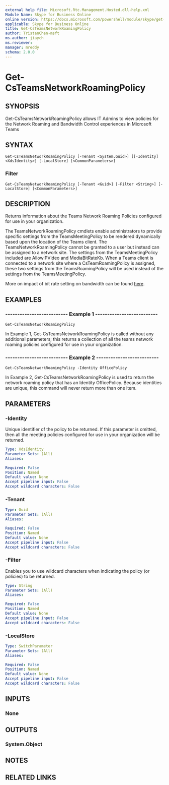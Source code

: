 ```yaml
---
external help file: Microsoft.Rtc.Management.Hosted.dll-help.xml
Module Name: Skype for Business Online
online version: https://docs.microsoft.com/powershell/module/skype/get-csteamsnetworkroamingpolicy
applicable: Skype for Business Online
title: Get-CsTeamsNetworkRoamingPolicy
author: TristanChen-msft
ms.author: jiaych
ms.reviewer: 
manager: mreddy
schema: 2.0.0
---
```


# Get-CsTeamsNetworkRoamingPolicy

## SYNOPSIS

Get-CsTeamsNetworkRoamingPolicy allows IT Admins to view policies for the Network Roaming and Bandwidth Control experiences in Microsoft Teams 

## SYNTAX

```
Get-CsTeamsNetworkRoamingPolicy [-Tenant <System.Guid>] [[-Identity] <XdsIdentity>] [-LocalStore] [<CommonParameters>]
```

### Filter
```
Get-CsTeamsNetworkRoamingPolicy [-Tenant <Guid>] [-Filter <String>] [-LocalStore] [<CommonParameters>]
```

## DESCRIPTION
Returns information about the Teams Network Roaming Policies configured for use in your organization.

The TeamsNetworkRoamingPolicy cmdlets enable administrators to provide specific settings from the TeamsMeetingPolicy to be rendered dynamically based upon the location of the Teams client.  The TeamsNetworkRoamingPolicy cannot be granted to a user but instead can be assigned to a network site.  The settings from the TeamsMeetingPolicy included are AllowIPVideo and MediaBitRateKb. When a Teams client is connected to a network site where a CsTeamRoamingPolicy is assigned, these two settings from the TeamsRoamingPolicy will be used instead of the settings from the TeamsMeetingPolicy.   

More on impact of bit rate setting on bandwidth can be found [here](https://docs.microsoft.com/en-us/microsoftteams/prepare-network).

## EXAMPLES

### -------------------------- Example 1 --------------------------
```
Get-CsTeamsNetworkRoamingPolicy
```

In Example 1, Get-CsTeamsNetworkRoamingPolicy is called without any additional parameters; this returns a collection of all the teams network roaming policies configured for use in your organization.

### -------------------------- Example 2 --------------------------
```
Get-CsTeamsNetworkRoamingPolicy -Identity OfficePolicy
```

In Example 2, Get-CsTeamsNetworkRoamingPolicy is used to return the network roaming policy that has an Identity OfficePolicy.
Because identities are unique, this command will never return more than one item.

## PARAMETERS

### -Identity
Unique identifier of the policy to be returned.
If this parameter is omitted, then all the meeting policies configured for use in your organization will be returned.

```yaml
Type: XdsIdentity
Parameter Sets: (All)
Aliases:

Required: False
Position: Named
Default value: None
Accept pipeline input: False
Accept wildcard characters: False
```

### -Tenant

```yaml
Type: Guid
Parameter Sets: (All)
Aliases:

Required: False
Position: Named
Default value: None
Accept pipeline input: False
Accept wildcard characters: False
```

### -Filter
Enables you to use wildcard characters when indicating the policy (or policies) to be returned.

```yaml
Type: String
Parameter Sets: (All)
Aliases:

Required: False
Position: Named
Default value: None
Accept pipeline input: False
Accept wildcard characters: False
```

### -LocalStore

```yaml
Type: SwitchParameter
Parameter Sets: (All)
Aliases:

Required: False
Position: Named
Default value: None
Accept pipeline input: False
Accept wildcard characters: False
```

## INPUTS

### None

## OUTPUTS

### System.Object

## NOTES

## RELATED LINKS
